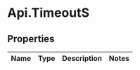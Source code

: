 # Api.TimeoutS

## Properties

Name | Type | Description | Notes
------------ | ------------- | ------------- | -------------


